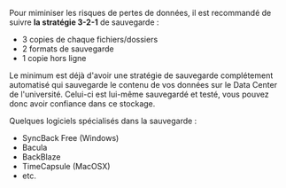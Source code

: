 
Pour miminiser les risques de pertes de données, il est recommandé de suivre **la stratégie 3-2-1** de sauvegarde : 

- 3 copies de chaque fichiers/dossiers
- 2 formats de sauvegarde 
- 1 copie hors ligne

Le minimum est déjà d'avoir une stratégie de sauvegarde complétement automatisé qui sauvegarde le contenu de vos données sur le Data Center de l'université. Celui-ci est lui-même sauvegardé et testé, vous pouvez donc avoir confiance dans ce stockage.

Quelques logiciels spécialisés dans la sauvegarde : 

- SyncBack Free (Windows)
- Bacula
- BackBlaze 
- TimeCapsule (MacOSX)
- etc.


